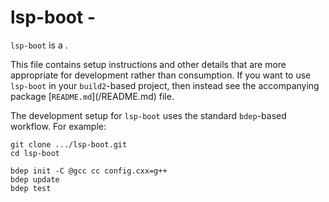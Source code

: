 # lsp-boot - <SUMMARY>

`lsp-boot` is a <SUMMARY-OF-FUNCTIONALITY>.

This file contains setup instructions and other details that are more
appropriate for development rather than consumption. If you want to use
`lsp-boot` in your `build2`-based project, then instead see the accompanying
package [`README.md`](<PACKAGE>/README.md) file.

The development setup for `lsp-boot` uses the standard `bdep`-based workflow.
For example:

```
git clone .../lsp-boot.git
cd lsp-boot

bdep init -C @gcc cc config.cxx=g++
bdep update
bdep test
```
